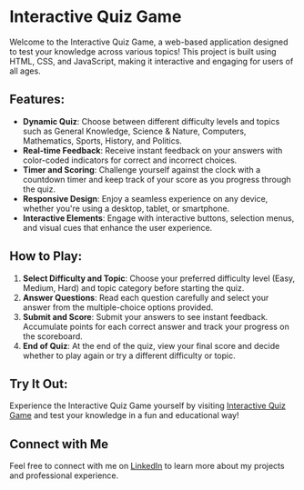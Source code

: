 # Interactive Quiz Game

Welcome to the Interactive Quiz Game, a web-based application designed to test your knowledge across various topics! This project is built using HTML, CSS, and JavaScript, making it interactive and engaging for users of all ages.

## Features:
- **Dynamic Quiz**: Choose between different difficulty levels and topics such as General Knowledge, Science & Nature, Computers, Mathematics, Sports, History, and Politics.
- **Real-time Feedback**: Receive instant feedback on your answers with color-coded indicators for correct and incorrect choices.
- **Timer and Scoring**: Challenge yourself against the clock with a countdown timer and keep track of your score as you progress through the quiz.
- **Responsive Design**: Enjoy a seamless experience on any device, whether you're using a desktop, tablet, or smartphone.
- **Interactive Elements**: Engage with interactive buttons, selection menus, and visual cues that enhance the user experience.

## How to Play:
1. **Select Difficulty and Topic**: Choose your preferred difficulty level (Easy, Medium, Hard) and topic category before starting the quiz.
2. **Answer Questions**: Read each question carefully and select your answer from the multiple-choice options provided.
3. **Submit and Score**: Submit your answers to see instant feedback. Accumulate points for each correct answer and track your progress on the scoreboard.
4. **End of Quiz**: At the end of the quiz, view your final score and decide whether to play again or try a different difficulty or topic.

## Try It Out:
Experience the Interactive Quiz Game yourself by visiting [Interactive Quiz Game](https://quiz-game.rudra18.com/) and test your knowledge in a fun and educational way!

## Connect with Me
Feel free to connect with me on [LinkedIn](https://www.linkedin.com/in/rudraksh-sharma-402a6823b?utm_source=share&utm_campaign=share_via&utm_content=profile&utm_medium=android_app) to learn more about my projects and professional experience.

